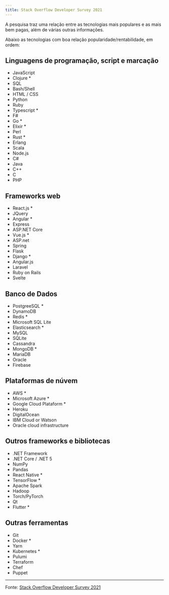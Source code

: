 ```yaml
---
title: Stack Overflow Developer Survey 2021
---
```


A pesquisa traz uma relação entre as tecnologias mais populares e as mais bem pagas, além de várias outras informações.

Abaixo as tecnologias com boa relação popularidade/rentabilidade, em ordem:

## Linguagens de programação, script e marcação

- JavaScript
- Clojure *
- SQL
- Bash/Shell
- HTML / CSS
- Python
- Ruby
- Typescript *
- F#
- Go *
- Elixir *
- Perl
- Rust *
- Erlang
- Scala
- Node.js
- C#
- Java
- C++
- C
- PHP

## Frameworks web

- React.js *
- JQuery
- Angular *
- Express
- ASP.NET Core
- Vue.js *
- ASP.net
- Spring
- Flask
- Django *
- Angular.js
- Laravel
- Ruby on Rails
- Svelte

## Banco de Dados

- PostgreeSQL *
- DynamoDB
- Redis *
- Microsoft SQL Lite
- Elasticsearch *
- MySQL
- SQLite
- Cassandra
- MongoDB *
- MariaDB
- Oracle
- Firebase

## Plataformas de núvem

- AWS *
- Microsoft Azure *
- Google Cloud Plataform *
- Heroku
- DigitalOcean
- IBM Cloud or Watson
- Oracle cloud infrastructure

## Outros frameworks e bibliotecas

- .NET Framework
- .NET Core / .NET 5
- NumPy
- Pandas
- React Native *
- TensorFlow *
- Apache Spark
- Hadoop
- Torch/PyTorch
- Qt
- Flutter *

## Outras ferramentas

- Git
- Docker *
- Yarn
- Kubernetes *
- Pulumi
- Terraform
- Chef
- Puppet

---

Fonte: [Stack Overflow Developer Survey 2021](https://insights.stackoverflow.com/survey/2021#technology-learning-problem-solving)

